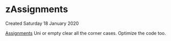 # zAssignments
Created Saturday 18 January 2020

[Assignments](Assignments.md)
Uni or empty clear all the corner cases. Optimize the code too.


